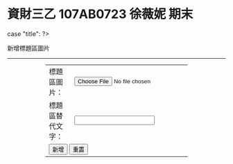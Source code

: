 # 資財三乙 107AB0723 徐薇妮 期末
 case "title":
?>
<p class="cent">新增標題區圖片</p>
<hr>
<form action="api.php?do=addData" method="post" enctype="multipart/form-data">
<table style="width:65%;margin:auto">
  <tr>
    <td>標題區圖片：</td>
    <td><input type="file" name="file"></td>
  </tr>
  <tr>
    <td>標題區替代文字：</td>
    <td><input type="text" name="text" value=""></td>
  </tr>
  <tr>
    <td class="cent" colspan="2">
    <input type="hidden" name="table" value="title">
      <input type="submit" value="新增">
      <input type="reset" value="重置">
    </td>
  </tr>
</table>
</form>
<?
  break;
